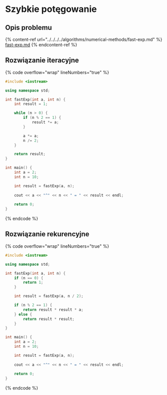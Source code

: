 # Szybkie potęgowanie

## Opis problemu

{% content-ref url="../../../../algorithms/numerical-methods/fast-exp.md" %}
[fast-exp.md](../../../../algorithms/numerical-methods/fast-exp.md)
{% endcontent-ref %}

## Rozwiązanie iteracyjne

{% code overflow="wrap" lineNumbers="true" %}
```cpp
#include <iostream>

using namespace std;

int fastExp(int a, int n) {
    int result = 1;

    while (n > 0) {
        if (n % 2 == 1) {
            result *= a;
        }

        a *= a;
        n /= 2;
    }

    return result;
}

int main() {
    int a = 2;
    int n = 10;

    int result = fastExp(a, n);
    
    cout << a << "^" << n << " = " << result << endl;
    
    return 0;
}
```
{% endcode %}

## Rozwiązanie rekurencyjne

{% code overflow="wrap" lineNumbers="true" %}
```cpp
#include <iostream>

using namespace std;

int fastExp(int a, int n) {
    if (n == 0) {
        return 1;
    }

    int result = fastExp(a, n / 2);

    if (n % 2 == 1) {
        return result * result * a;
    } else {
        return result * result;
    }
}

int main() {
    int a = 2;
    int n = 10;

    int result = fastExp(a, n);
    
    cout << a << "^" << n << " = " << result << endl;
    
    return 0;
}
```
{% endcode %}
